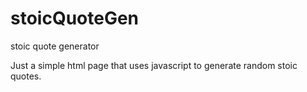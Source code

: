 # stoicQuoteGen
stoic quote generator

Just a simple html page that uses javascript to generate random stoic quotes.
